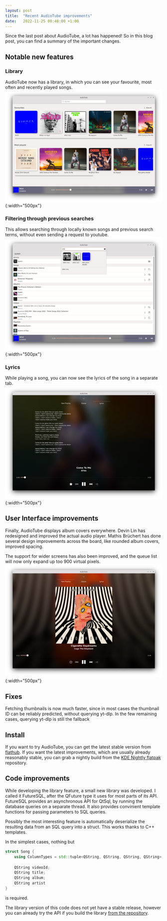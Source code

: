 ```yaml
---
layout: post
title:  "Recent AudioTube improvements"
date:   2022-11-25 00:48:00 +1:00
---
```


Since the last post about AudioTube, a lot has happened!
So in this blog post, you can find a summary of the important changes.

## Notable new features

### Library

AudioTube now has a library, in which you can see your favourite, most often and recently played songs.
![library with rounded covers](/img/audiotube/library.png){:width="500px"}
### Filtering through previous searches

This allows searching through locally known songs and previous search terms, without even sending a request to youtube.
![search dialogue which displays songs from your history](/img/audiotube/search.png){:width="500px"}
### Lyrics

While playing a song, you can now see the lyrics of the song in a separate tab.
![lyrics shown in the player](/img/audiotube/lyrics.png){:width="500px"}
## User Interface improvements

Finally, AudioTube displays album covers everywhere. Devin Lin has redesigned and improved the actual audio player.
Mathis Brüchert has done several design improvements across the board, like rounded album covers, improved spacing.

The support for wider screens has also been improved, and the queue list will now only expand up too 900 virtual pixels.
![player](/img/audiotube/player.png){:width="500px"}
## Fixes

Fetching thumbnails is now much faster, since in most cases the thumbnail ID can be reliably predicted, without querying yt-dlp.
In the few remaining cases, querying yt-dlp is still the fallback

## Install

If you want to try AudioTube, you can get the latest stable version from [flathub](https://flathub.org/apps/details/org.kde.audiotube).
If you want the latest improvements, which are usually already reasonably stable, you can grab a nightly build from the [KDE Nightly flatpak](https://community.kde.org/Guidelines_and_HOWTOs/Flatpak) repository.

## Code improvements

While developing the library feature, a small new library was developed. I called it FutureSQL, after the QFuture type it uses for most parts of its API.
FutureSQL provides an asynchronous API for QtSql, by running the database queries on a separate thread. It also provides convinient template functions for passing parameters to SQL queries.

Possibly the most interesting feature is automatically deserialize the resulting data from an SQL query into a struct.
This works thanks to C++ templates.

In the simplest cases, nothing but
```C++
struct Song {
	using ColumnTypes = std::tuple<QString, QString, QString, QString>;

	QString videoId;
	QString title;
	QString album;
	QString artist
}
```
is required.

The library version of this code does not yet have a stable release, however you can already try the API if you build the library [from the repository](https://invent.kde.org/jbbgameich/futuresql/).
